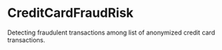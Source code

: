 # CreditCardFraudRisk
Detecting fraudulent transactions among list of anonymized credit card transactions.

